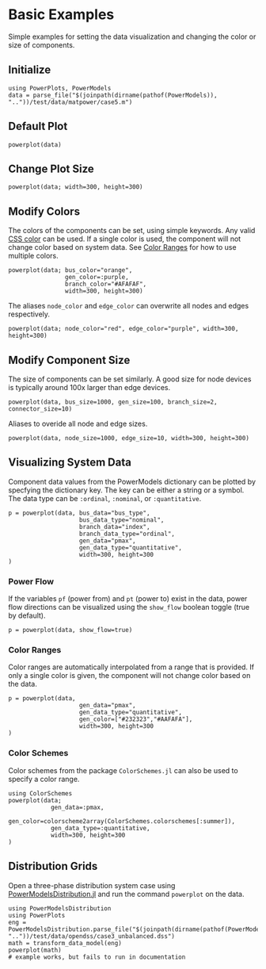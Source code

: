 # Basic Examples
Simple examples for setting the data visualization and changing the color or size of components.


## Initialize
```@example power_data
using PowerPlots, PowerModels
data = parse_file("$(joinpath(dirname(pathof(PowerModels)), ".."))/test/data/matpower/case5.m")
```

## Default Plot
```@example power_data
powerplot(data)
```

## Change Plot Size
```@example power_data
powerplot(data; width=300, height=300)
```

## Modify Colors
The colors of the components can be set, using simple keywords. Any valid [CSS color](https://developer.mozilla.org/en-US/docs/Web/CSS/color_value) can be used. If a single color is used, the component will not change color based on system data.  See [Color Ranges](@ref) for how to use multiple colors.

```@example power_data
powerplot(data; bus_color="orange",
                gen_color=:purple,
                branch_color="#AFAFAF",
                width=300, height=300)
```

The aliases `node_color` and `edge_color` can overwrite all nodes and edges respectively.

```@example power_data
powerplot(data; node_color="red", edge_color="purple", width=300, height=300)
```

## Modify Component Size
The size of components can be set similarly.  A good size for node devices is typically around 100x larger than edge devices.
```@example power_data
powerplot(data, bus_size=1000, gen_size=100, branch_size=2, connector_size=10)
```

Aliases to overide all node and edge sizes.
```@example power_data
powerplot(data, node_size=1000, edge_size=10, width=300, height=300)
```

## Visualizing System Data
Component data values from the PowerModels dictionary can be plotted by specfying the dictionary key. The key can be either a string or a symbol.  The data type can be `:ordinal`, `:nominal`, or `:quantitative`.

```@example power_data
p = powerplot(data, bus_data="bus_type",
                    bus_data_type="nominal",
                    branch_data="index",
                    branch_data_type="ordinal",
                    gen_data="pmax",
                    gen_data_type="quantitative",
                    width=300, height=300
)
```
### Power Flow
If the variables `pf` (power from) and `pt` (power to) exist in the data, power flow directions can be visualized using the `show_flow` boolean toggle (true by default).
```@example power_data
p = powerplot(data, show_flow=true)
```

### Color Ranges
Color ranges are automatically interpolated from a range that is provided.  If only a single color is given, the component will not change color based on the data.

```@example power_data
p = powerplot(data,
                    gen_data="pmax",
                    gen_data_type="quantitative",
                    gen_color=["#232323","#AAFAFA"],
                    width=300, height=300
)
```

### Color Schemes
Color schemes from the package `ColorSchemes.jl` can also be used to specify a color range.

```@example power_data
using ColorSchemes
powerplot(data;
            gen_data=:pmax,
            gen_color=colorscheme2array(ColorSchemes.colorschemes[:summer]),
            gen_data_type=:quantitative,
            width=300, height=300
)
```
## Distribution Grids
Open a three-phase distribution system case using [PowerModelsDistribution.jl](https://github.com/lanl-ansi/PowerModelsDistribution.jl) and run the command `powerplot` on the data.

```
using PowerModelsDistribution
using PowerPlots
eng = PowerModelsDistribution.parse_file("$(joinpath(dirname(pathof(PowerModelsDistribution)), ".."))/test/data/opendss/case3_unbalanced.dss")
math = transform_data_model(eng)
powerplot(math)
# example works, but fails to run in documentation
```

